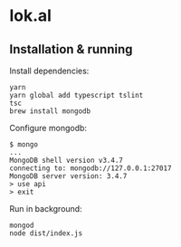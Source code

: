 # lok.al

## Installation & running

Install dependencies:
```
yarn
yarn global add typescript tslint
tsc
brew install mongodb
```
Configure mongodb:
```
$ mongo 
...
MongoDB shell version v3.4.7
connecting to: mongodb://127.0.0.1:27017
MongoDB server version: 3.4.7
> use api
> exit
```
Run in background:
```
mongod
node dist/index.js
```

